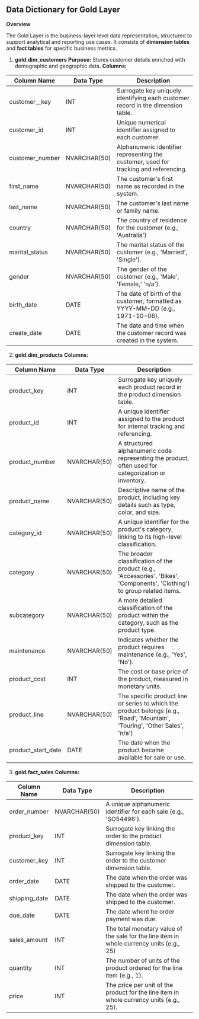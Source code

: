 **Data Dictionary for Gold Layer**
----------------------------------------------------------------------------------------------
**Overview**

The Gold Layer is the business-layer level data representation, structured to support analytical and reporting use cases. It consists of **dimension tables** and **fact tables** for specific business metrics. 

1. **gold.dim_customers**
 **Purpose:** Stores customer details enriched with demographic and geographic data.
**Columns:**

| Column Name | Data Type | Description|
|---------------|----------|-----------|
| customer__key| INT | Surrogate key uniquely identifying each customer record in the dimension table.|
| customer_id | INT | Unique numerical identifier assigned to each customer. |
| customer_number | NVARCHAR(50) | Alphanumeric identifier representing the customer, used for tracking and referencing. |
| first_name | NVARCHAR(50) | The customer's first name as recorded in the system. |
| last_name | NVARCHAR(50) | The customer's last name or family name. |
| country | NVARCHAR(50) | The country of residence for the customer (e.g., 'Australia')  |
| marital_status | NVARCHAR(50) | The marital status of the customer (e.g., 'Married', 'Single').
| gender | NVARCHAR(50) | The gender of the customer (e.g., 'Male', 'Female,' 'n/a'). |
| birth_date | DATE | The date of birth of the customer, formatted as YYYY-MM-DD (e.g., 1971-10-06). |
| create_date | DATE | The date and time when the customer record was created in the system. |

2. **gold.dim_products**
   **Columns:**
   
| Column Name | Data Type | Description|
|---------------|----------|-----------|
| product_key | INT | Surrogate key uniquely each product record in the product dimension table. |
| product_id | INT | A unique identifier assigned to the product for internal tracking and referencing. |
| product_number | NVARCHAR(50) | A structured alphanumeric code representing the product, often used for categorization or inventory. |
| product_name | NVARCHAR(50)  | Descriptive name of the product, including key details such as type, color, and size. |
| category_id | NVARCHAR(50) | A unique identifier for the product's category, linking to its high-level classification. | 
| category | NVARCHAR(50) | The broader classification of the product (e.g., 'Accessories', 'Bikes', 'Components', 'Clothing') to group related items. |
| subcategory | NVARCHAR(50)  | A more detailed classification of the product within the category, such as the product type. |
| maintenance | NVARCHAR(50)  | Indicates whether the product requires maintenance (e.g., 'Yes', 'No'). |
| product_cost | INT | The cost or base price of the product, measured in monetary units. |
| product_line |  NVARCHAR(50)  | The specific product line or series to which the product belongs (e.g., 'Road', 'Mountain', 'Touring', 'Other Sales', 'n/a') |
| product_start_date | DATE | The date when the product became available for sale or use. |


3. **gold.fact_sales**
**Columns:**

| Column Name | Data Type | Description|
|---------------|----------|-----------|
| order_number | NVARCHAR(50) | A unique alphanumeric identifier for each sale (e.g., 'SO54496'). |
| product_key | INT | Surrogate key linking the order to the product dimension table. |
| customer_key | INT | Surrogate key linking the order to the customer dimension table. |
| order_date | DATE | The date when the order was shipped to the customer. |
| shipping_date | DATE | The date when the order was shipped to the customer. |
| due_date | DATE  | The date whent he order payment was due. |
| sales_amount | INT | The total monetary value of the sale for the line item in whole currency units (e.g., 25) |
| quantity | INT  | The number of units of the product ordered for the line item (e.g., 1). |
| price | INT  | The price per unit of the product for the line item in whole currency units (e.g., 25). |









   

